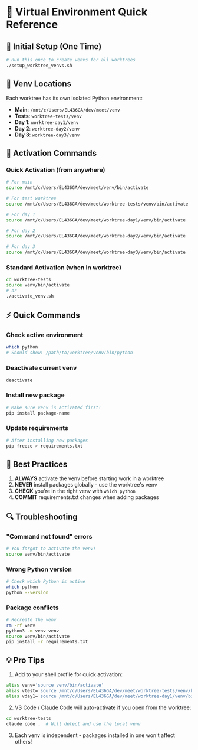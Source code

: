 # 🐍 Virtual Environment Quick Reference

## 🚀 Initial Setup (One Time)
```bash
# Run this once to create venvs for all worktrees
./setup_worktree_venvs.sh
```

## 📂 Venv Locations
Each worktree has its own isolated Python environment:
- **Main**: `/mnt/c/Users/EL436GA/dev/meet/venv`
- **Tests**: `worktree-tests/venv`
- **Day 1**: `worktree-day1/venv`
- **Day 2**: `worktree-day2/venv`
- **Day 3**: `worktree-day3/venv`

## 🔧 Activation Commands

### Quick Activation (from anywhere)
```bash
# For main
source /mnt/c/Users/EL436GA/dev/meet/venv/bin/activate

# For test worktree
source /mnt/c/Users/EL436GA/dev/meet/worktree-tests/venv/bin/activate

# For day 1
source /mnt/c/Users/EL436GA/dev/meet/worktree-day1/venv/bin/activate

# For day 2
source /mnt/c/Users/EL436GA/dev/meet/worktree-day2/venv/bin/activate

# For day 3
source /mnt/c/Users/EL436GA/dev/meet/worktree-day3/venv/bin/activate
```

### Standard Activation (when in worktree)
```bash
cd worktree-tests
source venv/bin/activate
# or
./activate_venv.sh
```

## ⚡ Quick Commands

### Check active environment
```bash
which python
# Should show: /path/to/worktree/venv/bin/python
```

### Deactivate current venv
```bash
deactivate
```

### Install new package
```bash
# Make sure venv is activated first!
pip install package-name
```

### Update requirements
```bash
# After installing new packages
pip freeze > requirements.txt
```

## 🎯 Best Practices

1. **ALWAYS** activate the venv before starting work in a worktree
2. **NEVER** install packages globally - use the worktree's venv
3. **CHECK** you're in the right venv with `which python`
4. **COMMIT** requirements.txt changes when adding packages

## 🔍 Troubleshooting

### "Command not found" errors
```bash
# You forgot to activate the venv!
source venv/bin/activate
```

### Wrong Python version
```bash
# Check which Python is active
which python
python --version
```

### Package conflicts
```bash
# Recreate the venv
rm -rf venv
python3 -m venv venv
source venv/bin/activate
pip install -r requirements.txt
```

## 💡 Pro Tips

1. Add to your shell profile for quick activation:
```bash
alias venv='source venv/bin/activate'
alias vtest='source /mnt/c/Users/EL436GA/dev/meet/worktree-tests/venv/bin/activate'
alias vday1='source /mnt/c/Users/EL436GA/dev/meet/worktree-day1/venv/bin/activate'
```

2. VS Code / Claude Code will auto-activate if you open from the worktree:
```bash
cd worktree-tests
claude code .  # Will detect and use the local venv
```

3. Each venv is independent - packages installed in one won't affect others!
